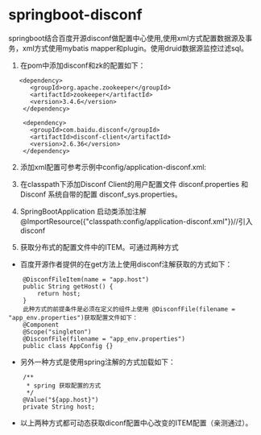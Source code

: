# springboot-disconf
springboot结合百度开源disconf做配置中心使用,使用xml方式配置数据源及事务，xml方式使用mybatis mapper和plugin。使用druid数据源监控过滤sql。

1. 在pom中添加disconf和zk的配置如下：
```
   <dependency>
      <groupId>org.apache.zookeeper</groupId>
      <artifactId>zookeeper</artifactId>
      <version>3.4.6</version>
    </dependency>
    
    <dependency>
      <groupId>com.baidu.disconf</groupId>
      <artifactId>disconf-client</artifactId>
      <version>2.6.36</version>
    </dependency> 
```
2. 添加xml配置可参考示例中config/application-disconf.xml:

3. 在classpath下添加Disconf Client的用户配置文件 disconf.properties 和 Disconf 系统自带的配置 disconf_sys.properties。

4. SpringBootApplication 启动类添加注解@ImportResource({"classpath:config/application-disconf.xml"})//引入disconf

5. 获取分布式的配置文件中的ITEM。可通过两种方式
* 百度开源作者提供的在get方法上使用disconf注解获取的方式如下：
```
    @DisconfFileItem(name = "app.host")
    public String getHost() {
        return host;
    }
    此种方式的前提条件是必须在定义的组件上使用 @DisconfFile(filename = "app_env.properties")获取配置文件如下：
    @Component
    @Scope("singleton")
    @DisconfFile(filename = "app_env.properties")
    public class AppConfig {}
```
* 另外一种方式是使用spring注解的方式加载如下：
```
    /**
     * spring 获取配置的方式
     */
    @Value("${app.host}")
    private String host;

```
* 以上两种方式都可动态获取diconf配置中心改变的ITEM配置（亲测通过）。
